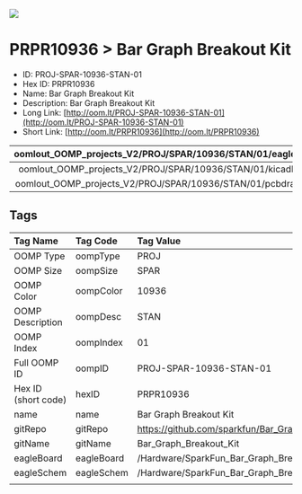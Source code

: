 


  
![][im]
# PRPR10936 > Bar Graph Breakout Kit

- ID: PROJ-SPAR-10936-STAN-01
- Hex ID: PRPR10936
- Name: Bar Graph Breakout Kit
- Description: Bar Graph Breakout Kit
- Long Link: [http://oom.lt/PROJ-SPAR-10936-STAN-01](http://oom.lt/PROJ-SPAR-10936-STAN-01)
- Short Link: [http://oom.lt/PRPR10936](http://oom.lt/PRPR10936)
  

|oomlout_OOMP_projects_V2/PROJ/SPAR/10936/STAN/01/eagleImage.png|oomlout_OOMP_projects_V2/PROJ/SPAR/10936/STAN/01/eagleSchemImage.png|oomlout_OOMP_projects_V2/PROJ/SPAR/10936/STAN/01/kicadPcb3dFront.png|oomlout_OOMP_projects_V2/PROJ/SPAR/10936/STAN/01/kicadPcb3dBack.png|
| :---: | :---: | :---: | :---: |
|oomlout_OOMP_projects_V2/PROJ/SPAR/10936/STAN/01/kicadPcb3d.png|oomlout_OOMP_projects_V2/PROJ/SPAR/10936/STAN/01/bomBack.png|oomlout_OOMP_projects_V2/PROJ/SPAR/10936/STAN/01/bomFront.png|oomlout_OOMP_projects_V2/PROJ/SPAR/10936/STAN/01/pcbdraw.svg|
|oomlout_OOMP_projects_V2/PROJ/SPAR/10936/STAN/01/pcbdrawBack.svg||||

## Tags
  

|Tag Name|Tag Code|Tag Value|
| :--- | :--- | :--- |
|OOMP Type|oompType|PROJ|
|OOMP Size|oompSize|SPAR|
|OOMP Color|oompColor|10936|
|OOMP Description|oompDesc|STAN|
|OOMP Index|oompIndex|01|
|Full OOMP ID|oompID|PROJ-SPAR-10936-STAN-01|
|Hex ID (short code)|hexID|PRPR10936|
|name|name|Bar Graph Breakout Kit|
|gitRepo|gitRepo|https://github.com/sparkfun/Bar_Graph_Breakout_Kit|
|gitName|gitName|Bar_Graph_Breakout_Kit|
|eagleBoard|eagleBoard|/Hardware/SparkFun_Bar_Graph_Breakout.brd|
|eagleSchem|eagleSchem|/Hardware/SparkFun_Bar_Graph_Breakout.sch|
||||



[im]: PROJ/SPAR/10936/STAN/01/kicadPcb3d_450.png
